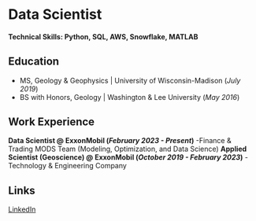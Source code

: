 # Data Scientist

#### Technical Skills: Python, SQL, AWS, Snowflake, MATLAB

## Education						       		
- MS, Geology & Geophysics	| University of Wisconsin-Madison (_July 2019_)	 			        		
- BS with Honors, Geology | Washington & Lee University (_May 2016_)

## Work Experience
**Data Scientist @ ExxonMobil (_February 2023 - Present_)**
-Finance & Trading MODS Team (Modeling, Optimization, and Data Science)
**Applied Scientist (Geoscience) @ ExxonMobil (_October 2019 - February 2023_)**
-Technology & Engineering Company

## Links
[LinkedIn](https://www.linkedin.com/in/stephenmball/)
